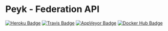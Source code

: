 # Peyk - Federation API

[![Heroku Badge]](https://peyk-federation.herokuapp.com)
[![Travis Badge]](https://travis-ci.org/Peyk/Peyk.Federation)
[![AppVeyor Badge]](https://ci.appveyor.com/project/Peyk/Peyk.Federation)
[![Docker Hub Badge]](https://cloud.docker.com/repository/docker/peyk/federation)

[Heroku Badge]: https://img.shields.io/badge/-demo-yellowgreen.svg?style=popout-square&logo=heroku&colorA=cccccc
[AppVeyor Badge]: https://img.shields.io/appveyor/ci/Peyk/Peyk.Federation/master.svg?style=popout-square&logo=appveyor
[Travis Badge]: https://img.shields.io/travis/Peyk/Peyk.Federation/master.svg?style=popout-square&logo=travis
[Docker Hub Badge]: https://img.shields.io/docker/pulls/Peyk/Peyk.Federation.svg?style=popout-square&logo=docker